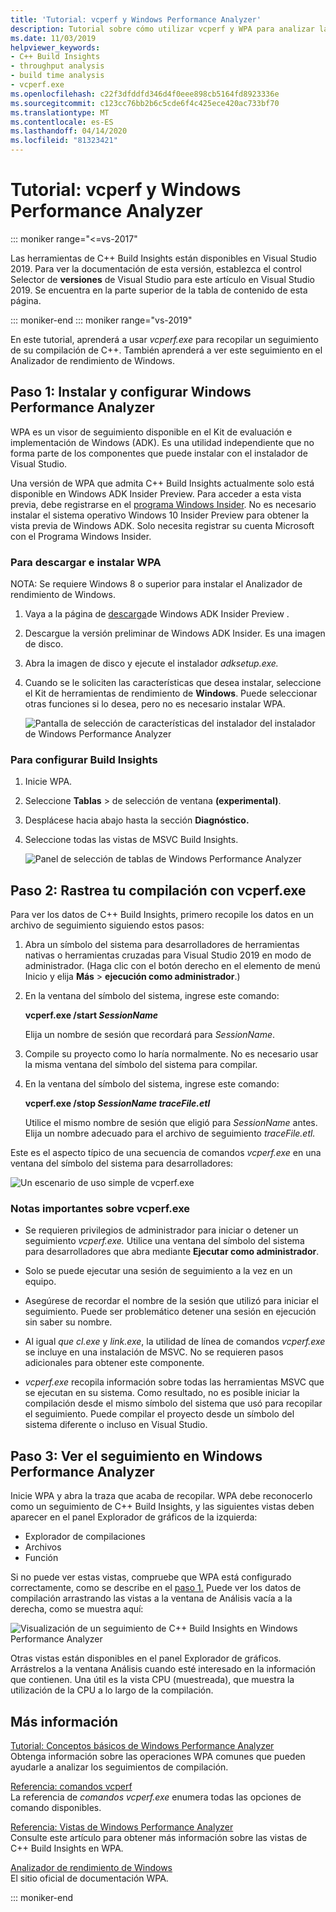 ```yaml
---
title: 'Tutorial: vcperf y Windows Performance Analyzer'
description: Tutorial sobre cómo utilizar vcperf y WPA para analizar las trazas de compilación de C++.
ms.date: 11/03/2019
helpviewer_keywords:
- C++ Build Insights
- throughput analysis
- build time analysis
- vcperf.exe
ms.openlocfilehash: c22f3dfddfd346d4f0eee898cb5164fd8923336e
ms.sourcegitcommit: c123cc76bb2b6c5cde6f4c425ece420ac733bf70
ms.translationtype: MT
ms.contentlocale: es-ES
ms.lasthandoff: 04/14/2020
ms.locfileid: "81323421"
---
```

# <a name="tutorial-vcperf-and-windows-performance-analyzer"></a>Tutorial: vcperf y Windows Performance Analyzer

::: moniker range="<=vs-2017"

Las herramientas de C++ Build Insights están disponibles en Visual Studio 2019. Para ver la documentación de esta versión, establezca el control Selector de **versiones** de Visual Studio para este artículo en Visual Studio 2019. Se encuentra en la parte superior de la tabla de contenido de esta página.

::: moniker-end
::: moniker range="vs-2019"

En este tutorial, aprenderá a usar *vcperf.exe* para recopilar un seguimiento de su compilación de C++. También aprenderá a ver este seguimiento en el Analizador de rendimiento de Windows.

## <a name="step-1-install-and-configure-windows-performance-analyzer"></a>Paso 1: Instalar y configurar Windows Performance Analyzer

WPA es un visor de seguimiento disponible en el Kit de evaluación e implementación de Windows (ADK). Es una utilidad independiente que no forma parte de los componentes que puede instalar con el instalador de Visual Studio.

Una versión de WPA que admita C++ Build Insights actualmente solo está disponible en Windows ADK Insider Preview. Para acceder a esta vista previa, debe registrarse en el [programa Windows Insider](https://insider.windows.com). No es necesario instalar el sistema operativo Windows 10 Insider Preview para obtener la vista previa de Windows ADK. Solo necesita registrar su cuenta Microsoft con el Programa Windows Insider.

### <a name="to-download-and-install-wpa"></a>Para descargar e instalar WPA

NOTA: Se requiere Windows 8 o superior para instalar el Analizador de rendimiento de Windows.

1. Vaya a la página de [descarga](https://www.microsoft.com/en-us/software-download/windowsinsiderpreviewADK)de Windows ADK Insider Preview .

1. Descargue la versión preliminar de Windows ADK Insider. Es una imagen de disco.

1. Abra la imagen de disco y ejecute el instalador *adksetup.exe.*

1. Cuando se le soliciten las características que desea instalar, seleccione el Kit de herramientas de rendimiento de **Windows**. Puede seleccionar otras funciones si lo desea, pero no es necesario instalar WPA.

   ![Pantalla de selección de características del instalador del instalador de Windows Performance Analyzer](media/wpa-installation.png)

### <a name="to-configure-build-insights"></a><a name="configuration-steps"></a>Para configurar Build Insights

1. Inicie WPA.

1. Seleccione **Tablas** > de selección de ventana **(experimental)**.

1. Desplácese hacia abajo hasta la sección **Diagnóstico.**

1. Seleccione todas las vistas de MSVC Build Insights.

   ![Panel de selección de tablas de Windows Performance Analyzer](media/wpa-configuration.png)

## <a name="step-2-trace-your-build-with-vcperfexe"></a>Paso 2: Rastrea tu compilación con vcperf.exe

Para ver los datos de C++ Build Insights, primero recopile los datos en un archivo de seguimiento siguiendo estos pasos:

1. Abra un símbolo del sistema para desarrolladores de herramientas nativas o herramientas cruzadas para Visual Studio 2019 en modo de administrador. (Haga clic con el botón derecho en el elemento de menú Inicio y elija **Más** > **ejecución como administrador**.)

1. En la ventana del símbolo del sistema, ingrese este comando:

   **vcperf.exe /start _SessionName_**

   Elija un nombre de sesión que recordará para *SessionName*.

1. Compile su proyecto como lo haría normalmente. No es necesario usar la misma ventana del símbolo del sistema para compilar.

1. En la ventana del símbolo del sistema, ingrese este comando:

   **vcperf.exe /stop _SessionName_ _traceFile.etl_**

   Utilice el mismo nombre de sesión que eligió para *SessionName* antes. Elija un nombre adecuado para el archivo de seguimiento *traceFile.etl.*

Este es el aspecto típico de una secuencia de comandos *vcperf.exe* en una ventana del símbolo del sistema para desarrolladores:

![Un escenario de uso simple de vcperf.exe](media/vcperf-simple-usage.png)

### <a name="important-notes-about-vcperfexe"></a>Notas importantes sobre vcperf.exe

- Se requieren privilegios de administrador para iniciar o detener un seguimiento *vcperf.exe.* Utilice una ventana del símbolo del sistema para desarrolladores que abra mediante **Ejecutar como administrador**.

- Solo se puede ejecutar una sesión de seguimiento a la vez en un equipo.

- Asegúrese de recordar el nombre de la sesión que utilizó para iniciar el seguimiento. Puede ser problemático detener una sesión en ejecución sin saber su nombre.

- Al igual *que cl.exe* y *link.exe*, la utilidad de línea de comandos *vcperf.exe* se incluye en una instalación de MSVC. No se requieren pasos adicionales para obtener este componente.

- *vcperf.exe* recopila información sobre todas las herramientas MSVC que se ejecutan en su sistema. Como resultado, no es posible iniciar la compilación desde el mismo símbolo del sistema que usó para recopilar el seguimiento. Puede compilar el proyecto desde un símbolo del sistema diferente o incluso en Visual Studio.

## <a name="step-3-view-your-trace-in-windows-performance-analyzer"></a>Paso 3: Ver el seguimiento en Windows Performance Analyzer

Inicie WPA y abra la traza que acaba de recopilar. WPA debe reconocerlo como un seguimiento de C++ Build Insights, y las siguientes vistas deben aparecer en el panel Explorador de gráficos de la izquierda:

- Explorador de compilaciones
- Archivos
- Función

Si no puede ver estas vistas, compruebe que WPA está configurado correctamente, como se describe en el [paso 1.](#configuration-steps) Puede ver los datos de compilación arrastrando las vistas a la ventana de Análisis vacía a la derecha, como se muestra aquí:

![Visualización de un seguimiento de C++ Build Insights en Windows Performance Analyzer](media/wpa-viewing-trace.gif)

Otras vistas están disponibles en el panel Explorador de gráficos. Arrástrelos a la ventana Análisis cuando esté interesado en la información que contienen. Una útil es la vista CPU (muestreada), que muestra la utilización de la CPU a lo largo de la compilación.

## <a name="more-information"></a>Más información

[Tutorial: Conceptos básicos de Windows Performance Analyzer](wpa-basics.md)\
Obtenga información sobre las operaciones WPA comunes que pueden ayudarle a analizar los seguimientos de compilación.

[Referencia: comandos vcperf](/cpp/build-insights/reference/vcperf-commands)\
La referencia de *comandos vcperf.exe* enumera todas las opciones de comando disponibles.

[Referencia: Vistas de Windows Performance Analyzer](/cpp/build-insights/reference/wpa-views)\
Consulte este artículo para obtener más información sobre las vistas de C++ Build Insights en WPA.

[Analizador de rendimiento de Windows](/windows-hardware/test/wpt/windows-performance-analyzer)\
El sitio oficial de documentación WPA.

::: moniker-end

